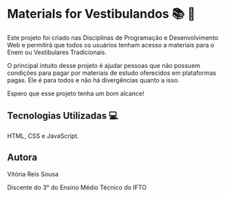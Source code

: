 # Materials for Vestibulandos 📚 📌

Este projeto foi criado nas Disciplinas de Programação e Desenvolvimento Web e permitirá que todos os usuários tenham acesso a materiais para o Enem ou Vestibulares Tradicionais.

O principal intuito desse projeto é ajudar pessoas que não possuem condições para pagar por  materiais  de estudo oferecidos em plataformas pagas. Ele é para todos e não há divergências quanto a isso. 

Espero que esse projeto tenha um bom alcance!

## Tecnologias Utilizadas 💻

HTML, CSS e JavaScript.

## Autora

Vitória Reis Sousa

Discente do 3° do Ensino Médio Técnico do IFTO
